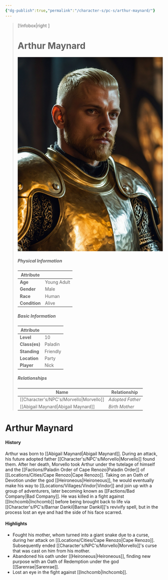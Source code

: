 ```yaml
---
{"dg-publish":true,"permalink":"/character-s/pc-s/arthur-maynard/"}
---
```


>[!infobox|right ]
># **Arthur Maynard**
>![Arthur.jpg|cover h-small](/img/user/Attachments/Characters/Arthur.jpg)
>##### **Physical Information**
>| Attribute | | 
>---|---|
>| **Age** | Young Adult |
>| **Gender** | Male |
>| **Race** | Human |
>| **Condition** | Alive |
>##### **Basic Information**
>| Attribute | |
>---|---|
>| **Level** | 10 |
>| **Class(es)** | Paladin |
>| **Standing** | Friendly |
>| **Location** | Party |
>| **Player** | Nick |
>##### **Relationships**
>| Name | Relationship |
>---| ---|
>| [[Character's/NPC's/Morvello\|Morvello]] | *Adopted Father* |
>| [[Abigail Maynard\|Abigail Maynard]] | *Birth Mother* |

# Arthur Maynard
#### History

Arthur was born to [[Abigail Maynard\|Abigail Maynard]]. During an attack, his future adopted father [[Character's/NPC's/Morvello\|Morvello]] found them. After her death, Morvello took Arthur under the tutelage of himself and the [[Factions/Paladin Order of Cape Renozo\|Paladin Order]] of [[Locations/Cities/Cape Renozo\|Cape Renozo]]. Taking on an Oath of Devotion under the god [[Heironeous\|Heironeous]], he would eventually make his way to [[Locations/Villages/Vindor\|Vindor]] and join up with a group of adventurers, later becoming known as [[Factions/Bad Company\|Bad Company]]. He was killed in a fight against [[Inchcomb\|Inchcomb]] before being brought back to life via [[Character's/PC's/Barnar Dankil\|Barnar Dankil]]'s revivify spell, but in the process lost an eye and had the side of his face scarred.

#### Highlights

- Fought his mother, whom turned into a giant snake due to a curse, during her attack on [[Locations/Cities/Cape Renozo\|Cape Renozo]]. Subsequently ended [[Character's/NPC's/Morvello\|Morvello]]'s curse that was cast on him from his mother.
- Abandoned his oath under [[Heironeous\|Heironeous]], finding new purpose with an Oath of Redemption under the god [[Sarenrae\|Sarenrae]].
- Lost an eye in the fight against [[Inchcomb\|Inchcomb]].